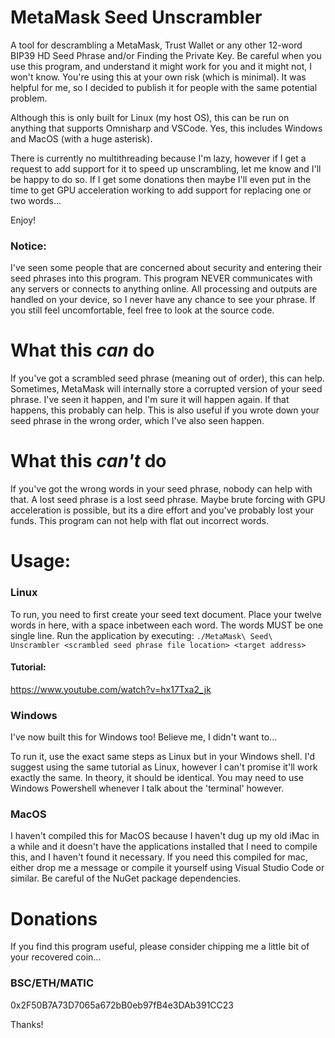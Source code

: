 # MetaMask Seed Unscrambler
A tool for descrambling a MetaMask, Trust Wallet or any other 12-word BIP39 HD Seed Phrase and/or Finding the Private Key. Be careful when you use this program, and understand it might work for you and it might not, I won't know. You're using this at your own risk (which is minimal). It was helpful for me, so I decided to publish it for people with the same potential problem.

Although this is only built for Linux (my host OS), this can be run on anything that supports Omnisharp and VSCode. Yes, this includes Windows and MacOS (with a huge asterisk).

There is currently no multithreading because I'm lazy, however if I get a request to add support for it to speed up unscrambling, let me know and I'll be happy to do so. If I get some donations then maybe I'll even put in the time to get GPU acceleration working to add support for replacing one or two words...

Enjoy!

### Notice:
I've seen some people that are concerned about security and entering their seed phrases into this program. This program NEVER communicates with any servers or connects to anything online. All processing and outputs are handled on your device, so I never have any chance to see your phrase. If you still feel uncomfortable, feel free to look at the source code.

# What this *can* do
If you've got a scrambled seed phrase (meaning out of order), this can help. Sometimes, MetaMask will internally store a corrupted version of your seed phrase. I've seen it happen, and I'm sure it will happen again. If that happens, this probably can help. This is also useful if you wrote down your seed phrase in the wrong order, which I've also seen happen.

# What this *can't* do
If you've got the wrong words in your seed phrase, nobody can help with that. A lost seed phrase is a lost seed phrase. Maybe brute forcing with GPU acceleration is possible, but its a dire effort and you've probably lost your funds. This program can not help with flat out incorrect words.

# Usage:
### Linux
To run, you need to first create your seed text document. Place your twelve words in here, with a space inbetween each word. The words MUST be one single line.
Run the application by executing:
`./MetaMask\ Seed\ Unscrambler <scrambled seed phrase file location> <target address>`

#### Tutorial:
https://www.youtube.com/watch?v=hx17Txa2_jk

### Windows
I've now built this for Windows too! Believe me, I didn't want to...

To run it, use the exact same steps as Linux but in your Windows shell. I'd suggest using the same tutorial as Linux, however I can't promise it'll work exactly the same. In theory, it should be identical. You may need to use Windows Powershell whenever I talk about the 'terminal' however.

### MacOS
I haven't compiled this for MacOS because I haven't dug up my old iMac in a while and it doesn't have the applications installed that I need to compile this, and I haven't found it necessary. If you need this compiled for mac, either drop me a message or compile it yourself using Visual Studio Code or similar. Be careful of the NuGet package dependencies.

# Donations
If you find this program useful, please consider chipping me a little bit of your recovered coin...

### BSC/ETH/MATIC
0x2F50B7A73D7065a672bB0eb97fB4e3DAb391CC23

Thanks!
